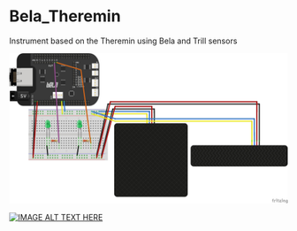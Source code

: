 # Bela_Theremin
Instrument based on the Theremin using Bela and Trill sensors

![alt text](https://github.com/tomjamfos/Bela_Theremin/blob/main/bela_theremin_fritzing.jpg)

[![IMAGE ALT TEXT HERE](https://img.youtube.com/vi/W1FMYw9HrsE&ab_channel=ThomasFoster/0.jpg)](https://www.youtube.com/watch?v=W1FMYw9HrsE&ab_channel=ThomasFoster)
